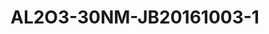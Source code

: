 <a name="material" />

# AL2O3-30NM-JB20161003-1
<script type="application/ld+json">
  {
    "@context": "https://schema.org/",
    "@type": "ChemicalSubstance",
    "http://purl.org/dc/terms/conformsTo":
      {
        "@type": "CreativeWork",
        "@id": "https://bioschemas.org/profiles/ChemicalSubstance/0.4-RELEASE/"
      },
    "@id": "https://egonw.github.io/nanowiki/nanowiki494.html#material",
    "name": "AL2O3-30NM-JB20161003-1",
    "sameAs: "http://127.0.0.1/mediawiki/index.php/Special:URIResolver/AL2O3-2D30NM-2DJB20161003-2D1"
  }
</script>

